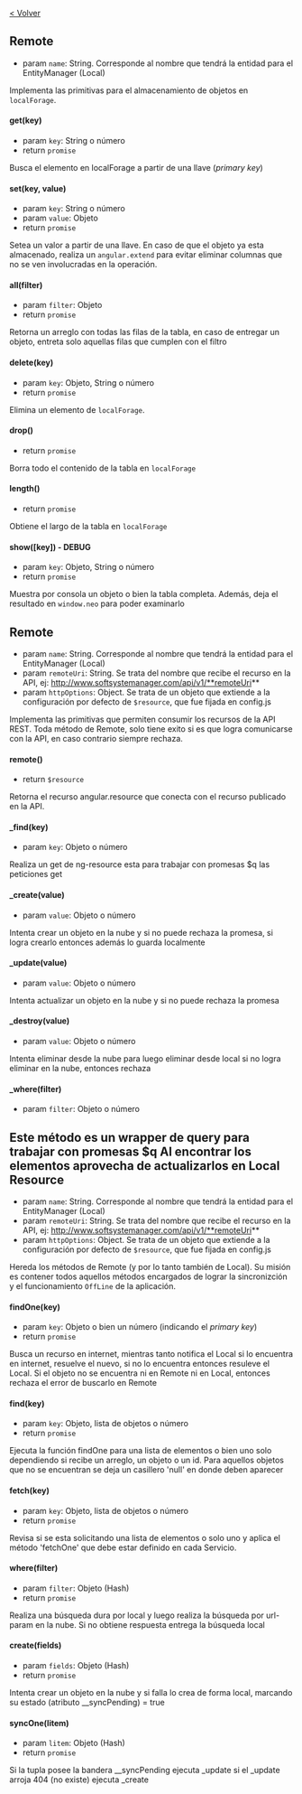 [< Volver](https://github.com/mariowise/ssmanager/tree/master/mobile)

Remote
------
* param `name`: String. Corresponde al nombre que tendrá la entidad para el EntityManager (Local)

Implementa las primitivas para el almacenamiento de objetos en `localForage`.

#### get(key)

* param `key`: String o número
* return `promise`

Busca el elemento en localForage a partir de una llave (*primary key*)

#### set(key, value)

* param `key`: String o número
* param `value`: Objeto
* return `promise`

Setea un valor a partir de una llave. En caso de que el objeto
ya esta almacenado, realiza un `angular.extend` para evitar eliminar
columnas que no se ven involucradas en la operación.

#### all(filter)

* param `filter`: Objeto
* return `promise`

Retorna un arreglo con todas las filas de la tabla, en caso de entregar
un objeto, entreta solo aquellas filas que cumplen con el filtro

#### delete(key)

* param `key`: Objeto, String o número
* return `promise`

Elimina un elemento de `localForage`.

#### drop()

* return `promise`

Borra todo el contenido de la tabla en `localForage`

#### length()

* return `promise`

Obtiene el largo de la tabla en `localForage`

#### show([key]) - DEBUG

* param `key`: Objeto, String o número
* return `promise`

Muestra por consola un objeto o bien la tabla completa. 
Además, deja el resultado en `window.neo` para poder examinarlo

Remote
------
* param `name`: String. Corresponde al nombre que tendrá la entidad para el EntityManager (Local)
* param `remoteUri`: String. Se trata del nombre que recibe el recurso en la API, ej: http://www.softsystemanager.com/api/v1/**remoteUri**
* param `httpOptions`: Object. Se trata de un objeto que extiende a la configuración por defecto de `$resource`, que fue fijada en config.js 

Implementa las primitivas que permiten consumir los recursos de la API REST.
Toda método de Remote, solo tiene exito si es que logra comunicarse con la API,
en caso contrario siempre rechaza.

#### remote()

* return `$resource`

Retorna el recurso angular.resource que conecta con
el recurso publicado en la API.

#### _find(key)


* param `key`: Objeto o número

Realiza un get de ng-resource
esta para trabajar con promesas $q las peticiones get

#### _create(value)


* param `value`: Objeto o número

Intenta crear un objeto en la nube y si no puede rechaza la promesa, si logra crearlo
entonces además lo guarda localmente

#### _update(value)


* param `value`: Objeto o número

Intenta actualizar un objeto en la nube y si no puede rechaza la promesa

#### _destroy(value)


* param `value`: Objeto o número

Intenta eliminar desde la nube para luego eliminar desde local
si no logra eliminar en la nube, entonces rechaza

#### _where(filter)


* param `filter`: Objeto o número

Este método es un wrapper de query para trabajar con promesas $q
Al encontrar los elementos aprovecha de actualizarlos en Local
Resource
--------

* param `name`: String. Corresponde al nombre que tendrá la entidad para el EntityManager (Local)
* param `remoteUri`: String. Se trata del nombre que recibe el recurso en la API, ej: http://www.softsystemanager.com/api/v1/**remoteUri**
* param `httpOptions`: Object. Se trata de un objeto que extiende a la configuración por defecto de `$resource`, que fue fijada en config.js

Hereda los métodos de Remote (y por lo tanto también de Local). Su misión
es contener todos aquellos métodos encargados de lograr la sincronizción
y el funcionamiento `OffLine` de la aplicación.

#### findOne(key)

* param `key`: Objeto o bien un número (indicando el *primary key*)
* return `promise`

Busca un recurso en internet, mientras tanto notifica el Local
si lo encuentra en internet, resuelve el nuevo, si no lo encuentra
entonces resuleve el Local. Si el objeto no se encuentra ni en Remote
ni en Local, entonces rechaza el error de buscarlo en Remote

#### find(key)

* param `key`: Objeto, lista de objetos o número 
* return `promise`

Ejecuta la función findOne para una lista de elementos o bien uno solo
dependiendo si recibe un arreglo, un objeto o un id. Para aquellos objetos 
que no se encuentran se deja un casillero 'null' en donde deben aparecer

#### fetch(key)

* param `key`: Objeto, lista de objetos o número
* return `promise`

Revisa si se esta solicitando una lista de elementos o solo uno y aplica
el método 'fetchOne' que debe estar definido en cada Servicio.

#### where(filter)

* param `filter`: Objeto (Hash)
* return `promise`

Realiza una búsqueda dura por local y luego realiza la búsqueda por
url-param en la nube. Si no obtiene respuesta entrega la búsqueda 
local

#### create(fields)

* param `fields`: Objeto (Hash)
* return `promise`

Intenta crear un objeto en la nube y si falla lo crea de forma
local, marcando su estado (atributo __syncPending) = true

#### syncOne(litem)

* param `litem`: Objeto (Hash)
* return `promise`

Si la tupla posee la bandera __syncPending ejecuta _update
si el _update arroja 404 (no existe) ejecuta _create
